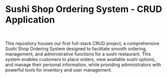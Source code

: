 <h1>Sushi Shop Ordering System - CRUD Application</h1><br>

This repository houses our first full-stack CRUD project, a comprehensive Sushi Shop Ordering System designed to facilitate smooth ordering, management, and administrative functions for a sushi restaurant. This system enables customers to place orders, view available sushi options, and manage their personal information, while providing administrators with powerful tools for inventory and user management.
